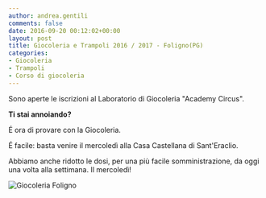 ```yaml
---
author: andrea.gentili
comments: false
date: 2016-09-20 00:12:02+00:00
layout: post
title: Giocoleria e Trampoli 2016 / 2017 - Foligno(PG)
categories:
- Giocoleria
- Trampoli
- Corso di giocoleria
---
```


Sono aperte le iscrizioni al Laboratorio di Giocoleria "Academy Circus".

**Ti stai annoiando?**

É ora di provare con la Giocoleria.

É facile: basta venire il mercoledì alla Casa Castellana di Sant'Eraclio.

Abbiamo anche ridotto le dosi, per una più facile somministrazione, da oggi una volta alla settimana. Il mercoledì!

<img src="{{ site.baseurl }}/img/giocoleria_scatola_mini.jpg" class="img-responsive" alt="Giocoleria Foligno"/>





